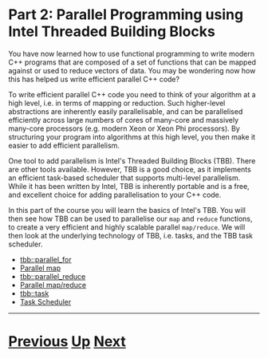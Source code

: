 # Part 2: Parallel Programming using Intel Threaded Building Blocks

You have now learned how to use functional programming to write
modern C++ programs that are composed of a set of functions that
can be mapped
against or used to reduce vectors of data. You may be wondering
now how this has helped us write efficient parallel C++ code?

To write efficient parallel C++ code you need to think of your algorithm
at a high level, i.e. in terms of mapping or reduction. Such 
higher-level abstractions are inherently easily parallelisable, 
and can be parallelised efficiently across large numbers of cores
of many-core and massively many-core processors (e.g. modern Xeon
or Xeon Phi processors). By structuring your program into algorithms
at this high level, you then make it easier to add efficient parallelism.

One tool to add parallelism is Intel's Threaded Building Blocks (TBB).
There are other tools available. However, TBB is a good choice,
as it implements an efficient task-based scheduler that supports
multi-level parallelism. While it has been written by Intel, TBB is
inherently portable and is a free, and excellent choice for adding
parallelisation to your C++ code.

In this part of the course you will learn the basics of Intel's TBB.
You will then see how TBB can be used to parallelise our `map` and
`reduce` functions, to create a very efficient and highly
scalable parallel `map/reduce`. We will then look at the underlying
technology of TBB, i.e. tasks, and the TBB task scheduler.

* [tbb::parallel_for](parallel_for.md)
* [Parallel map](parallel_map.md)
* [tbb::parallel_reduce](parallel_reduce.md)
* [Parallel map/reduce](mapreduce.md)
* [tbb::task](task.md)
* [Task Scheduler](scheduler.md)

***

# [Previous](lambda.md) [Up](README.md) [Next](parallel_for.md)


 
